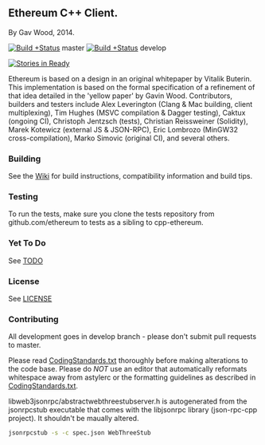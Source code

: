## Ethereum C++ Client.

By Gav Wood, 2014.

[![Build
+Status](http://build.ethdev.com/buildstatusimage?builder=Linux%20C%2B%2B%20master%20branch)](http://build.ethdev.com/builders/Linux%20C%2B%2B%20master%20branch/builds/-1) master [![Build
+Status](http://build.ethdev.com/buildstatusimage?builder=Linux%20C%2B%2B%20develop%20branch)](http://build.ethdev.com/builders/Linux%20C%2B%2B%20develop%20branch/builds/-1) develop

[![Stories in Ready](https://badge.waffle.io/ethereum/cpp-ethereum.png?label=ready&title=Ready)](http://waffle.io/ethereum/cpp-ethereum)

Ethereum is based on a design in an original whitepaper by Vitalik Buterin. This implementation is based on the formal specification of a refinement of that idea detailed in the 'yellow paper' by Gavin Wood. Contributors, builders and testers include Alex Leverington (Clang & Mac building, client multiplexing), Tim Hughes (MSVC compilation & Dagger testing), Caktux (ongoing CI), Christoph Jentzsch (tests), Christian Reissweiner (Solidity), Marek Kotewicz (external JS & JSON-RPC), Eric Lombrozo (MinGW32 cross-compilation), Marko Simovic (original CI), and several others.

### Building

See the [Wiki](https://github.com/ethereum/cpp-ethereum/wiki) for build instructions, compatibility information and build tips. 

### Testing

To run the tests, make sure you clone the tests repository from github.com/ethereum to tests as a sibling to cpp-ethereum.

### Yet To Do

See [TODO](https://github.com/ethereum/cpp-ethereum/wiki/TODO)


### License

See [LICENSE](LICENSE)

### Contributing

All development goes in develop branch - please don't submit pull requests to master.

Please read [CodingStandards.txt](CodingStandards.txt) thoroughly before making alterations to the code base. Please do *NOT* use an editor that automatically reformats whitespace away from astylerc or the formatting guidelines as described in [CodingStandards.txt](CodingStandards.txt).

libweb3jsonrpc/abstractwebthreestubserver.h is autogenerated from the jsonrpcstub executable that comes with the libjsonrpc library (json-rpc-cpp project). It shouldn't be maually altered.

```bash
jsonrpcstub -s -c spec.json WebThreeStub
```

